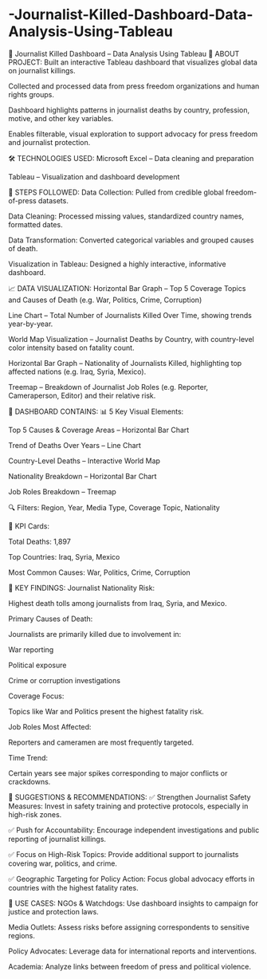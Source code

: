 # -Journalist-Killed-Dashboard-Data-Analysis-Using-Tableau
📰 Journalist Killed Dashboard – Data Analysis Using Tableau
📌 ABOUT PROJECT:
Built an interactive Tableau dashboard that visualizes global data on journalist killings.

Collected and processed data from press freedom organizations and human rights groups.

Dashboard highlights patterns in journalist deaths by country, profession, motive, and other key variables.

Enables filterable, visual exploration to support advocacy for press freedom and journalist protection.

🛠️ TECHNOLOGIES USED:
Microsoft Excel – Data cleaning and preparation

Tableau – Visualization and dashboard development

📍 STEPS FOLLOWED:
Data Collection: Pulled from credible global freedom-of-press datasets.

Data Cleaning: Processed missing values, standardized country names, formatted dates.

Data Transformation: Converted categorical variables and grouped causes of death.

Visualization in Tableau: Designed a highly interactive, informative dashboard.

📈 DATA VISUALIZATION:
Horizontal Bar Graph –
Top 5 Coverage Topics and Causes of Death (e.g. War, Politics, Crime, Corruption)

Line Chart –
Total Number of Journalists Killed Over Time, showing trends year-by-year.

World Map Visualization –
Journalist Deaths by Country, with country-level color intensity based on fatality count.

Horizontal Bar Graph –
Nationality of Journalists Killed, highlighting top affected nations (e.g. Iraq, Syria, Mexico).

Treemap –
Breakdown of Journalist Job Roles (e.g. Reporter, Cameraperson, Editor) and their relative risk.

📍 DASHBOARD CONTAINS:
📊 5 Key Visual Elements:

Top 5 Causes & Coverage Areas – Horizontal Bar Chart

Trend of Deaths Over Years – Line Chart

Country-Level Deaths – Interactive World Map

Nationality Breakdown – Horizontal Bar Chart

Job Roles Breakdown – Treemap

🔍 Filters: Region, Year, Media Type, Coverage Topic, Nationality

🎯 KPI Cards:

Total Deaths: 1,897

Top Countries: Iraq, Syria, Mexico

Most Common Causes: War, Politics, Crime, Corruption

📍 KEY FINDINGS:
Journalist Nationality Risk:

Highest death tolls among journalists from Iraq, Syria, and Mexico.

Primary Causes of Death:

Journalists are primarily killed due to involvement in:

War reporting

Political exposure

Crime or corruption investigations

Coverage Focus:

Topics like War and Politics present the highest fatality risk.

Job Roles Most Affected:

Reporters and cameramen are most frequently targeted.

Time Trend:

Certain years see major spikes corresponding to major conflicts or crackdowns.

📍 SUGGESTIONS & RECOMMENDATIONS:
✅ Strengthen Journalist Safety Measures:
Invest in safety training and protective protocols, especially in high-risk zones.

✅ Push for Accountability:
Encourage independent investigations and public reporting of journalist killings.

✅ Focus on High-Risk Topics:
Provide additional support to journalists covering war, politics, and crime.

✅ Geographic Targeting for Policy Action:
Focus global advocacy efforts in countries with the highest fatality rates.

📍 USE CASES:
NGOs & Watchdogs: Use dashboard insights to campaign for justice and protection laws.

Media Outlets: Assess risks before assigning correspondents to sensitive regions.

Policy Advocates: Leverage data for international reports and interventions.

Academia: Analyze links between freedom of press and political violence.

